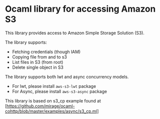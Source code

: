 # Ocaml library for accessing Amazon S3

This library provides access to Amazon Simple Storage Solution (S3).

The library supports:
* Fetching credentials (though IAM)
* Copying file from and to s3
* List files in S3 (from root)
* Delete single object in S3

The library supports both lwt and async concurrency models.
* For lwt, please install `aws-s3-lwt` package
* For Async, please install `aws-s3-async` package

This library is based on s3_cp example found at
[https://github.com/mirage/ocaml-cohttp/blob/master/examples/async/s3_cp.ml]
